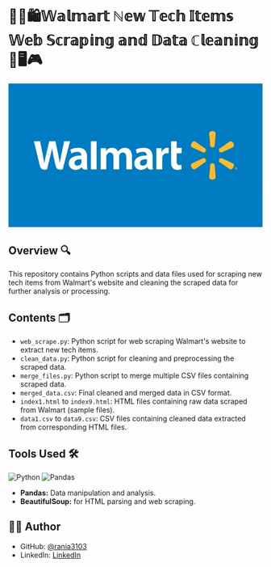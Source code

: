 # 🛒🔆🛍️𝕎𝕒𝕝𝕞𝕒𝕣𝕥 ℕ𝕖𝕨 𝕋𝕖𝕔𝕙 𝕀𝕥𝕖𝕞𝕤 𝕎𝕖𝕓 𝕊𝕔𝕣𝕒𝕡𝕚𝕟𝕘 𝕒𝕟𝕕 𝔻𝕒𝕥𝕒 ℂ𝕝𝕖𝕒𝕟𝕚𝕟𝕘 📱🖥️🎮

<img src="WalmartLogo.jpg">

## Overview 🔍

This repository contains Python scripts and data files used for scraping new tech items from Walmart's website and cleaning the scraped data for further analysis or processing.

## Contents 🗂️

- `web_scrape.py`: Python script for web scraping Walmart's website to extract new tech items.
- `clean_data.py`: Python script for cleaning and preprocessing the scraped data.
- `merge_files.py`: Python script to merge multiple CSV files containing scraped data.
- `merged_data.csv`: Final cleaned and merged data in CSV format.
- `index1.html` to `index9.html`: HTML files containing raw data scraped from Walmart (sample files).
- `data1.csv` to `data9.csv`: CSV files containing cleaned data extracted from corresponding HTML files.

## Tools Used 🛠️
<p>  
  <img alt="Python" src="https://img.shields.io/badge/python-306998.svg?style=for-the-badge&logo=python&logoColor=white"/>
  <img alt="Pandas" src="https://img.shields.io/badge/pandas-%23150458.svg?style=for-the-badge&logo=pandas&logoColor=white"/>
  
</p>

- **Pandas:** Data manipulation and analysis.
- **BeautifulSoup:** for HTML parsing and web scraping.
  
## 👩‍💻 Author

- GitHub: [@rania3103](https://github.com/rania3103)
- LinkedIn: [LinkedIn](https://linkedin.com/in/rania-abassi-24105a249)
